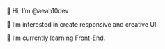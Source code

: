 👋 Hi, I’m @aeah10dev

📱 I’m interested in create responsive and creative UI.

🌱 I’m currently learning Front-End.

<!---
aeah10dev/aeah10dev is a ✨ special ✨ repository because its `README.md` (this file) appears on your GitHub profile.
You can click the Preview link to take a look at your changes.
--->
